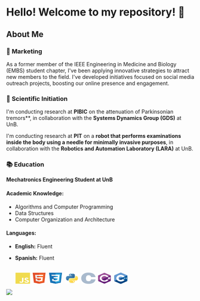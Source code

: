 # Hello! Welcome to my repository! 🚀

## About Me

### 🎯 **Marketing**
As a former member of the IEEE Engineering in Medicine and Biology (EMBS) student chapter, I've been applying innovative strategies to attract new members to the field. I've developed initiatives focused on social media outreach projects, boosting our online presence and engagement.

### 🔬 **Scientific Initiation**
I'm conducting research at **PIBIC** on the attenuation of Parkinsonian tremors**, in collaboration with the **Systems Dynamics Group (GDS)** at UnB.

I'm conducting research at **PIT** on a **robot that performs examinations inside the body using a needle for minimally invasive purposes**, in collaboration with the **Robotics and Automation Laboratory (LARA)** at UnB.

### 📚 **Education**
**Mechatronics Engineering Student at UnB**

#### Academic Knowledge:
- Algorithms and Computer Programming
- Data Structures
- Computer Organization and Architecture

#### Languages:
- **English:** Fluent
- **Spanish:** Fluent

  <div style="display: inline_block"><br>
  <img align="center" alt="Rafa-Js" height="30" width="40" src="https://raw.githubusercontent.com/devicons/devicon/master/icons/javascript/javascript-plain.svg">
  <img align="center" alt="Rafa-HTML" height="30" width="40" src="https://raw.githubusercontent.com/devicons/devicon/master/icons/html5/html5-original.svg">
  <img align="center" alt="Rafa-CSS" height="30" width="40" src="https://raw.githubusercontent.com/devicons/devicon/master/icons/css3/css3-original.svg">
  <img align="center" alt="Rafa-Python" height="30" width="40" src="https://raw.githubusercontent.com/devicons/devicon/master/icons/python/python-original.svg">
  <img align="center" alt="Rafa-C" height="30" width="40" src="https://raw.githubusercontent.com/devicons/devicon/master/icons/c/c-original.svg">
  <img align="center" alt="Rafa-C#" height="30" width="40" src="https://raw.githubusercontent.com/devicons/devicon/master/icons/csharp/csharp-original.svg">
  <img align="center" alt="Rafa-C++" height="30" width="40" src="https://raw.githubusercontent.com/devicons/devicon/master/icons/cplusplus/cplusplus-original.svg">




</div>

<div> 
  <a href="[(http://www.linkedin.com/in/rafael-costa-b3ab7127a)]" target="_blank"><img src="https://img.shields.io/badge/-LinkedIn-%230077B5?style=for-the-badge&logo=linkedin&logoColor=white" target="_blank"></a> 
  
</div>
